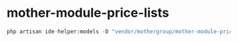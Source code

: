# mother-module-price-lists

```php
php artisan ide-helper:models -D "vendor/mothergroup/mother-module-price-lists/src/Models" -W
```